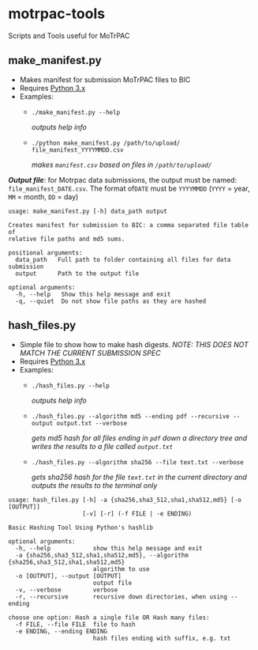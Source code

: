 # motrpac-tools
Scripts and Tools useful for MoTrPAC

## make_manifest.py

- Makes manifest for submission MoTrPAC files to  BIC
- Requires [Python 3.x](https://www.python.org)
- Examples:
    - `./make_manifest.py --help`

       _outputs help info_

    - `./python make_manifest.py /path/to/upload/ file_manifest_YYYYMMDD.csv`

       _makes `manifest.csv` based on files in `/path/to/upload/`_
  
***Output file***: for Motrpac data submissions, the output must be named: `file_manifest_DATE.csv`. The format of`DATE` must be `YYYYMMDD` (`YYYY` = year, `MM` = month, `DD` = day)

```
usage: make_manifest.py [-h] data_path output

Creates manifest for submission to BIC: a comma separated file table of
relative file paths and md5 sums.

positional arguments:
  data_path   Full path to folder containing all files for data submission
  output      Path to the output file

optional arguments:
  -h, --help   Show this help message and exit
  -q, --quiet  Do not show file paths as they are hashed
```


## hash_files.py

- Simple file to show how to make hash digests. _NOTE: THIS DOES NOT MATCH THE CURRENT SUBMISSION SPEC_
- Requires [Python 3.x](https://www.python.org)
- Examples:
    - `./hash_files.py --help`

       _outputs help info_

  - `./hash_files.py --algorithm md5 --ending pdf --recursive --output output.txt --verbose`

     _gets md5 hash for all files ending in `pdf` down a directory tree and writes the results to a file called `output.txt`_

  - `./hash_files.py --algorithm sha256 --file text.txt --verbose`

     _gets sha256 hash for the file `text.txt` in the current directory and outputs the results to the terminal only_

```
usage: hash_files.py [-h] -a {sha256,sha3_512,sha1,sha512,md5} [-o [OUTPUT]]
                     [-v] [-r] (-f FILE | -e ENDING)

Basic Hashing Tool Using Python's hashlib

optional arguments:
  -h, --help            show this help message and exit
  -a {sha256,sha3_512,sha1,sha512,md5}, --algorithm {sha256,sha3_512,sha1,sha512,md5}
                        algorithm to use
  -o [OUTPUT], --output [OUTPUT]
                        output file
  -v, --verbose         verbose
  -r, --recursive       recursive down directories, when using --ending

choose one option: Hash a single file OR Hash many files:
  -f FILE, --file FILE  file to hash
  -e ENDING, --ending ENDING
                        hash files ending with suffix, e.g. txt
```
